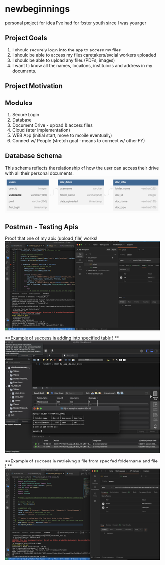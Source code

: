 # newbeginnings
personal project for idea I've had for foster youth since I was younger


## Project Goals
 1. I should securely login into the app to access my files 
 2. I should be able to access my files caretakers/social workers uploaded 
 3. I should be able to upload any files (PDFs, images)
 4. I want to know all the names, locaitons, instituions and address in my documents. 

## Project Motivation


## Modules 
1. Secure Login 
2. Database
3. Document Drive - upload & access files 
4. Cloud (later implementation)
5. WEB App (initial start, move to mobile eventually)
6. Connect w/ People (stretch goal - means to connect w/ other FY)


## Database Schema
This schema reflects the relationship of how the user can access their drive with all their personal documents.   
![This is my database schema](fy-database.png)

## Postman - Testing Apis 

Proof that one of my apis (upload_file) works!
![Proof that one of my apis works](Postman.png)

**Example of success in adding into specified table ! **
![success](db_success.png)

**Example of success in retrieivng a file from specifed foldername and file ! **
![success](access_file_success.png)